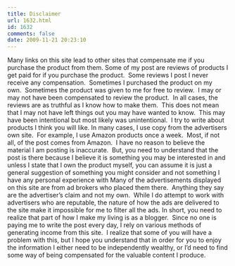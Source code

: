 ```yaml
---
title: Disclaimer
url: 1632.html
id: 1632
comments: false
date: 2009-11-21 20:23:10
---
```


Many links on this site lead to other sites that compensate me if you purchase the product from them. Some of my post are reviews of products I get paid for if you purchase the product.  Some reviews I post I never receive any compensation.  Sometimes I purchased the product on my own.  Sometimes the product was given to me for free to review.  I may or may not have been compensated to review the product.  In all cases, the reviews are as truthful as I know how to make them.  This does not mean that I may not have left things out you may have wanted to know.  This may have been intentional but most likely was unintentional.  I try to write about products I think you will like. In many cases, I use copy from the advertisers own site.  For example, I use Amazon products once a week.  Most, if not all, of the post comes from Amazon.  I have no reason to believe the material I am posting is inaccurate.  But, you need to understand that the post is there because I believe it is something you may be interested in and unless I state that I own the product myself, you can assume it is just a general suggestion of something you might consider and not something I have any personal experience with Many of the advertisements displayed on this site are from ad brokers who placed them there.  Anything they say are the advertiser’s claim and not my own.  While I do attempt to work with advertisers who are reputable, the nature of how the ads are delivered to the site make it impossible for me to filter all the ads. In short, you need to realize that part of how I make my living is as a blogger.  Since no one is paying me to write the post every day, I rely on various methods of generating income from this site.  I realize that some of you will have a problem with this, but I hope you understand that in order for you to enjoy the information I either need to be independently wealthy, or I’d need to find some way of being compensated for the valuable content I produce.